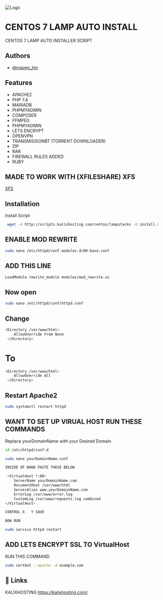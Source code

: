 ![Logo](https://kalixhosting.com/img/logo.png)


# CENTOS 7 LAMP AUTO INSTALL

CENTOS 7 LAMP AUTO INSTALLER SCRIPT


## Authors

- [@maven_htx](https://instagram.com/maven_htx)


## Features

- APACHE2
- PHP 7.4
- MARIADB
- PHPMYADMIN
- COMPOSER
- FFMPEG
- PHPMYADMIN
- LETS ENCRYPT
- OPENVPN
- TRANSMISSIONBT (TORRENT DOWNLOADER)
- ZIP
- RAR 
- FIREWALL RULES ADDED
- RUBY

## MADE TO WORK WITH (XFILESHARE) XFS 

[XFS](https://sibsoft.net/xfilesharing.html)




## Installation

Install Script

```bash
 wget -4 http://scripts.kalixhosting.com/centos/lampstacks -O install.sh && bash install.sh
```
## ENABLE MOD REWRITE

```bash
sudo nano /etc/httpd/conf.modules.d/00-base.conf
```
## ADD THIS LINE

```bash
LoadModule rewrite_module modules/mod_rewrite.so
```

## Now open

```bash
sudo nano /etc/httpd/conf/httpd.conf
```

## Change 
```bash
<Directory /var/www/html>
    AllowOverride From None
 </Directory>
```

# To

```bash
<Directory /var/www/html>
    AllowOverride All
 </Directory>
```
## Restart Apache2 

```bash
sudo systemctl restart httpd
```








## WANT TO SET UP VIRUAL HOST RUN THESE COMMANDS 

Replace yourDomainName with your Desired Domain


```bash
cd /etc/httpd/conf.d

sudo nano yourDomainName.conf 

INSIDE OF NANO PASTE THESE BELOW 

 <VirtualHost *:80>
    ServerName yourDomainName.com
    DocumentRoot /var/www/html
    ServerAlias www.yourDomainName.com
    ErrorLog /var/www/error.log
    CustomLog /var/www/requests.log combined
</VirtualHost>

CONTROL X   Y SAVE 

NOW RUN 

sudo service httpd restart  

```

## ADD LETS ENCRYPT SSL TO VirtualHost

RUN THIS COMMAND

```bash
sudo certbot --apache -d example.com

```





## 🔗 Links
KALIXHOSTING https://kalixhosting.com/
